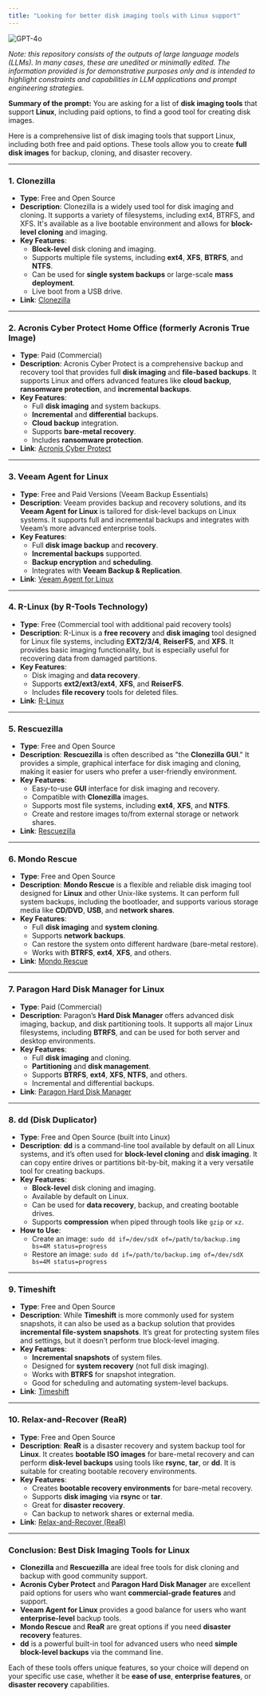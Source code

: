 ```yaml
---
title: "Looking for better disk imaging tools with Linux support"
---
```

![GPT-4o](https://img.shields.io/badge/GPT--4o-3333FF?style=for-the-badge&logo=openai&logoColor=white)



*Note: this repository consists of the outputs of large language models (LLMs). In many cases, these are unedited or minimally edited. The information provided is for demonstrative purposes only and is intended to highlight constraints and capabilities in LLM applications and prompt engineering strategies.*


**Summary of the prompt:** You are asking for a list of **disk imaging tools** that support **Linux**, including paid options, to find a good tool for creating disk images.

Here is a comprehensive list of disk imaging tools that support Linux, including both free and paid options. These tools allow you to create **full disk images** for backup, cloning, and disaster recovery.

---

### **1. Clonezilla**
- **Type**: Free and Open Source
- **Description**: Clonezilla is a widely used tool for disk imaging and cloning. It supports a variety of filesystems, including ext4, BTRFS, and XFS. It's available as a live bootable environment and allows for **block-level cloning** and imaging.
- **Key Features**:
  - **Block-level** disk cloning and imaging.
  - Supports multiple file systems, including **ext4**, **XFS**, **BTRFS**, and **NTFS**.
  - Can be used for **single system backups** or large-scale **mass deployment**.
  - Live boot from a USB drive.
- **Link**: [Clonezilla](https://clonezilla.org/)

---

### **2. Acronis Cyber Protect Home Office (formerly Acronis True Image)**
- **Type**: Paid (Commercial)
- **Description**: Acronis Cyber Protect is a comprehensive backup and recovery tool that provides full **disk imaging** and **file-based backups**. It supports Linux and offers advanced features like **cloud backup**, **ransomware protection**, and **incremental backups**.
- **Key Features**:
  - Full **disk imaging** and system backups.
  - **Incremental** and **differential** backups.
  - **Cloud backup** integration.
  - Supports **bare-metal recovery**.
  - Includes **ransomware protection**.
- **Link**: [Acronis Cyber Protect](https://www.acronis.com/en-us/products/cyber-protect-home-office/)

---

### **3. Veeam Agent for Linux**
- **Type**: Free and Paid Versions (Veeam Backup Essentials)
- **Description**: Veeam provides backup and recovery solutions, and its **Veeam Agent for Linux** is tailored for disk-level backups on Linux systems. It supports full and incremental backups and integrates with Veeam’s more advanced enterprise tools.
- **Key Features**:
  - Full **disk image backup** and **recovery**.
  - **Incremental backups** supported.
  - **Backup encryption** and **scheduling**.
  - Integrates with **Veeam Backup & Replication**.
- **Link**: [Veeam Agent for Linux](https://www.veeam.com/linux-backup-free.html)

---

### **4. R-Linux (by R-Tools Technology)**
- **Type**: Free (Commercial tool with additional paid recovery tools)
- **Description**: R-Linux is a **free recovery** and **disk imaging** tool designed for Linux file systems, including **EXT2/3/4**, **ReiserFS**, and **XFS**. It provides basic imaging functionality, but is especially useful for recovering data from damaged partitions.
- **Key Features**:
  - Disk imaging and **data recovery**.
  - Supports **ext2/ext3/ext4**, **XFS**, and **ReiserFS**.
  - Includes **file recovery** tools for deleted files.
- **Link**: [R-Linux](https://www.r-studio.com/free-linux-recovery/)

---

### **5. Rescuezilla**
- **Type**: Free and Open Source
- **Description**: **Rescuezilla** is often described as "the **Clonezilla GUI**." It provides a simple, graphical interface for disk imaging and cloning, making it easier for users who prefer a user-friendly environment.
- **Key Features**:
  - Easy-to-use **GUI** interface for disk imaging and recovery.
  - Compatible with **Clonezilla** images.
  - Supports most file systems, including **ext4**, **XFS**, and **NTFS**.
  - Create and restore images to/from external storage or network shares.
- **Link**: [Rescuezilla](https://rescuezilla.com/)

---

### **6. Mondo Rescue**
- **Type**: Free and Open Source
- **Description**: **Mondo Rescue** is a flexible and reliable disk imaging tool designed for **Linux** and other Unix-like systems. It can perform full system backups, including the bootloader, and supports various storage media like **CD/DVD**, **USB**, and **network shares**.
- **Key Features**:
  - Full **disk imaging** and **system cloning**.
  - Supports **network backups**.
  - Can restore the system onto different hardware (bare-metal restore).
  - Works with **BTRFS**, **ext4**, **XFS**, and others.
- **Link**: [Mondo Rescue](http://www.mondorescue.org/)

---

### **7. Paragon Hard Disk Manager for Linux**
- **Type**: Paid (Commercial)
- **Description**: Paragon’s **Hard Disk Manager** offers advanced disk imaging, backup, and disk partitioning tools. It supports all major Linux filesystems, including **BTRFS**, and can be used for both server and desktop environments.
- **Key Features**:
  - Full **disk imaging** and cloning.
  - **Partitioning** and **disk management**.
  - Supports **BTRFS**, **ext4**, **XFS**, **NTFS**, and others.
  - Incremental and differential backups.
- **Link**: [Paragon Hard Disk Manager](https://www.paragon-software.com/technologies/linux-disk-manager/)

---

### **8. dd (Disk Duplicator)**
- **Type**: Free and Open Source (built into Linux)
- **Description**: **dd** is a command-line tool available by default on all Linux systems, and it’s often used for **block-level cloning** and **disk imaging**. It can copy entire drives or partitions bit-by-bit, making it a very versatile tool for creating backups.
- **Key Features**:
  - **Block-level** disk cloning and imaging.
  - Available by default on Linux.
  - Can be used for **data recovery**, backup, and creating bootable drives.
  - Supports **compression** when piped through tools like `gzip` or `xz`.
- **How to Use**:
  - Create an image: `sudo dd if=/dev/sdX of=/path/to/backup.img bs=4M status=progress`
  - Restore an image: `sudo dd if=/path/to/backup.img of=/dev/sdX bs=4M status=progress`

---

### **9. Timeshift**
- **Type**: Free and Open Source
- **Description**: While **Timeshift** is more commonly used for system snapshots, it can also be used as a backup solution that provides **incremental file-system snapshots**. It’s great for protecting system files and settings, but it doesn’t perform true block-level imaging.
- **Key Features**:
  - **Incremental snapshots** of system files.
  - Designed for **system recovery** (not full disk imaging).
  - Works with **BTRFS** for snapshot integration.
  - Good for scheduling and automating system-level backups.
- **Link**: [Timeshift](https://github.com/teejee2008/timeshift)

---

### **10. Relax-and-Recover (ReaR)**
- **Type**: Free and Open Source
- **Description**: **ReaR** is a disaster recovery and system backup tool for **Linux**. It creates **bootable ISO images** for bare-metal recovery and can perform **disk-level backups** using tools like **rsync**, **tar**, or **dd**. It is suitable for creating bootable recovery environments.
- **Key Features**:
  - Creates **bootable recovery environments** for bare-metal recovery.
  - Supports **disk imaging** via **rsync** or **tar**.
  - Great for **disaster recovery**.
  - Can backup to network shares or external media.
- **Link**: [Relax-and-Recover (ReaR)](https://relax-and-recover.org/)

---

### **Conclusion: Best Disk Imaging Tools for Linux**

- **Clonezilla** and **Rescuezilla** are ideal free tools for disk cloning and backup with good community support.
- **Acronis Cyber Protect** and **Paragon Hard Disk Manager** are excellent paid options for users who want **commercial-grade features** and support.
- **Veeam Agent for Linux** provides a good balance for users who want **enterprise-level** backup tools.
- **Mondo Rescue** and **ReaR** are great options if you need **disaster recovery** features.
- **dd** is a powerful built-in tool for advanced users who need **simple block-level backups** via the command line.

Each of these tools offers unique features, so your choice will depend on your specific use case, whether it be **ease of use**, **enterprise features**, or **disaster recovery** capabilities.